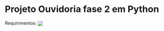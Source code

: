 # Projeto Ouvidoria fase 2 em Python

Requirimentos:
<img src="Facisa/imagens/Ouvidoriav2-python.png" align="center">